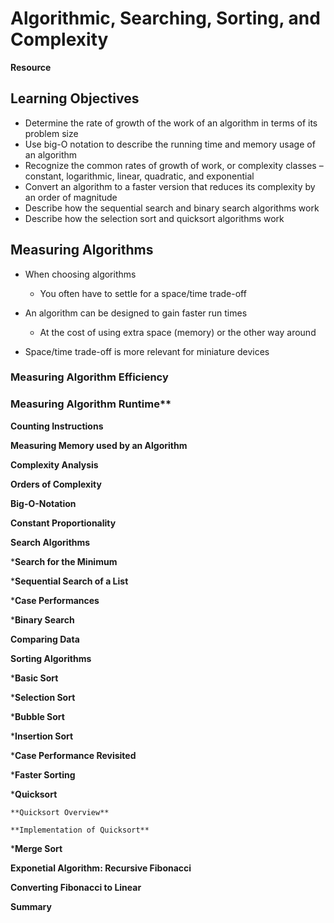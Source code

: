 # Algorithmic, Searching, Sorting, and Complexity

**Resource**

## Learning Objectives

* Determine the rate of growth of the work of an algorithm in terms of its problem size
* Use big-O notation to describe the running time and memory usage of an algorithm
* Recognize the common rates of growth of work, or complexity classes – constant, logarithmic, linear, quadratic, and exponential
* Convert an algorithm to a faster version that reduces its complexity by an order of magnitude
* Describe how the sequential search and binary search algorithms work
* Describe how the selection sort and quicksort algorithms work

## Measuring Algorithms

* When choosing algorithms
  * You often have to settle for a space/time trade-off

* An algorithm can be designed to gain faster run times  
  * At the cost of using extra space (memory) or the other way around

* Space/time trade-off is more relevant for miniature devices

### Measuring Algorithm Efficiency



### Measuring Algorithm Runtime**

**Counting Instructions**

**Measuring Memory used by an Algorithm**

**Complexity Analysis**

**Orders of Complexity**

**Big-O-Notation**

**Constant Proportionality**

**Search Algorithms**

***Search for the Minimum**
  
  ***Sequential Search of a List**
  
  ***Case Performances**
  
  ***Binary Search**

**Comparing Data**

**Sorting Algorithms**
 
  ***Basic Sort**
 
  ***Selection Sort**

  ***Bubble Sort**
  
  ***Insertion Sort**
  
  ***Case Performance Revisited**
  
  ***Faster Sorting**
  
  ***Quicksort**
    
    **Quicksort Overview**
    
    **Implementation of Quicksort**
  
  ***Merge Sort**

**Exponetial Algorithm: Recursive Fibonacci**

**Converting Fibonacci to Linear**

**Summary**
  
